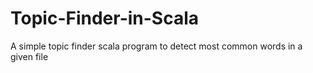 # Topic-Finder-in-Scala
A simple topic finder scala program to detect most common words in a given file
